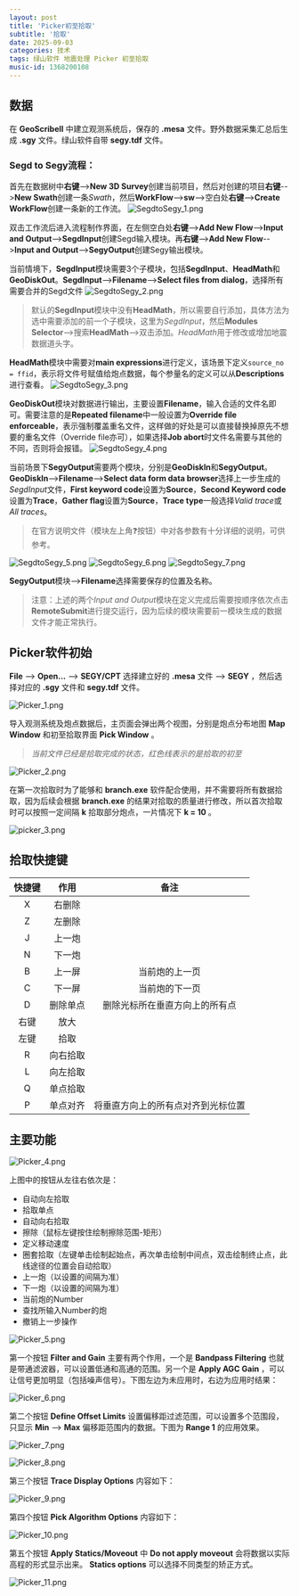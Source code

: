 ```yaml
---
layout: post
title: 'Picker初至拾取'
subtitle: '拾取'
date: 2025-09-03
categories: 技术
tags: 绿山软件 地震处理 Picker 初至拾取
music-id: 1368200108
---
```


## 数据

在 **GeoScribeⅡ** 中建立观测系统后，保存的 **.mesa** 文件。野外数据采集汇总后生成 **.sgy** 文件。绿山软件自带 **segy.tdf** 文件。

### Segd to Segy流程：

首先在数据树中**右键**-->**New 3D Survey**创建当前项目，然后对创建的项目**右键**-->**New Swath**创建一条*Swath*，然后**WorkFlow**-->**sw**-->空白处**右键**-->**Create WorkFlow**创建一条新的工作流。
![SegdtoSegy_1.png](https://youke1.picui.cn/s1/2025/09/10/68c14b687bbb4.png)

双击工作流后进入流程制作界面，在左侧空白处**右键**-->**Add New Flow**-->**Input and Output**-->**SegdInput**创建Segd输入模块。再**右键**-->**Add New Flow**-->**Input and Output**-->**SegyOutput**创建Segy输出模块。

当前情境下，**SegdInput**模块需要3个子模块，包括**SegdInput**、**HeadMath**和**GeoDiskOut**。**SegdInput**-->**Filename**-->**Select files from dialog**，选择所有需要合并的Segd文件
![SegdtoSegy_2.png](https://youke1.picui.cn/s1/2025/09/10/68c14b68c9050.png)
> 默认的**SegdInput**模块中没有**HeadMath**，所以需要自行添加，具体方法为选中需要添加的前一个子模块，这里为*SegdInput*，然后**Modules Selector**-->搜索**HeadMath**-->双击添加。*HeadMath*用于修改或增加地震数据道头字。

**HeadMath**模块中需要对**main expressions**进行定义，该场景下定义`source_no = ffid`，表示将文件号赋值给炮点数据，每个参量名的定义可以从**Descriptions**进行查看。
![SegdtoSegy_3.png](https://youke1.picui.cn/s1/2025/09/10/68c14b685b869.png)

**GeoDiskOut**模块对数据进行输出，主要设置**Filename**，输入合适的文件名即可。需要注意的是**Repeated filename**中一般设置为**Override file enforceable**，表示强制覆盖重名文件，这样做的好处是可以直接替换掉原先不想要的重名文件（Override file亦可），如果选择**Job abort**时文件名需要与其他的不同，否则将会报错。
![SegdtoSegy_4.png](https://youke1.picui.cn/s1/2025/09/10/68c14b67ec717.png)

当前场景下**SegyOutput**需要两个模块，分别是**GeoDiskIn**和**SegyOutput**。**GeoDiskIn**-->**Filename**-->**Select data form data browser**选择上一步生成的*SegdInput*文件，**First keyword code**设置为**Source**，**Second Keyword code**设置为**Trace**，**Gather flag**设置为**Source**，**Trace type**一般选择*Valid trace*或*All traces*。
> 在官方说明文件（模块左上角❓按钮）中对各参数有十分详细的说明，可供参考。

![SegdtoSegy_5.png](https://youke1.picui.cn/s1/2025/09/10/68c14b6865dac.png)
![SegdtoSegy_6.png](https://youke1.picui.cn/s1/2025/09/10/68c14b9b5a394.png)
![SegdtoSegy_7.png](https://youke1.picui.cn/s1/2025/09/10/68c14b9b38de1.png)

**SegyOutput**模块-->**Filename**选择需要保存的位置及名称。

> 注意：上述的两个*Input and Output*模块在定义完成后需要按顺序依次点击**RemoteSubmit**进行提交运行，因为后续的模块需要前一模块生成的数据文件才能正常执行。



## Picker软件初始

**File** --> **Open...** --> **SEGY/CPT** 选择建立好的 **.mesa** 文件 --> **SEGY** ，然后选择对应的 **.sgy** 文件和 **segy.tdf** 文件。

![Picker_1.png](https://youke1.picui.cn/s1/2025/09/03/68b7f30dcc415.png)

导入观测系统及炮点数据后，主页面会弹出两个视图，分别是炮点分布地图 **Map Window** 和初至拾取界面 **Pick Window**  。

> *当前文件已经是拾取完成的状态，红色线表示的是拾取的初至*

![Picker_2.png](https://youke1.picui.cn/s1/2025/09/03/68b7f30faa471.png)

在第一次拾取时为了能够和 **branch.exe** 软件配合使用，并不需要将所有数据拾取，因为后续会根据 **branch.exe** 的结果对拾取的质量进行修改，所以首次拾取时可以按照一定间隔 **k** 拾取部分炮点，一片情况下 **k = 10** 。

![picker_3.png](https://youke1.picui.cn/s1/2025/09/03/68b7f30f7d979.png)

## 拾取快捷键

| 快捷键 | 作用 | 备注 |
| :-----: | :----: |:----: |
|X|右删除|
|Z|左删除|
|J|上一炮|
|N|下一炮|
|B|上一屏|当前炮的上一页|
|C|下一屏|当前炮的下一页|
|D|删除单点|删除光标所在垂直方向上的所有点|
|右键|放大|
|左键|拾取|
|R|向右拾取|
|L|向左拾取|
|Q|单点拾取|
|P|单点对齐|将垂直方向上的所有点对齐到光标位置|

## 主要功能

![Picker_4.png](https://youke1.picui.cn/s1/2025/09/03/68b7f30f0d3b6.png)

上图中的按钮从左往右依次是：

- 自动向左拾取
- 拾取单点
- 自动向右拾取
- 擦除（鼠标左键按住绘制擦除范围-矩形）
- 定义移动速度
- 圈套拾取（左键单击绘制起始点，再次单击绘制中间点，双击绘制终止点，此线途径的位置会自动拾取）
- 上一炮（以设置的间隔为准）
- 下一炮（以设置的间隔为准）
- 当前炮的Number
- 查找所输入Number的炮
- 撤销上一步操作

![Picker_5.png](https://youke1.picui.cn/s1/2025/09/03/68b7f30f30fac.png)

第一个按钮 **Filter and Gain** 主要有两个作用，一个是 **Bandpass Filtering** 也就是带通滤波器，可以设置低通和高通的范围。另一个是 **Apply AGC Gain** ，可以让信号更加明显（包括噪声信号）。下图左边为未应用时，右边为应用时结果：

![Picker_6.png](https://youke1.picui.cn/s1/2025/09/03/68b7f34ce2b51.png)

第二个按钮 **Define Offset Limits** 设置偏移距过滤范围，可以设置多个范围段，只显示 **Min** --> **Max** 偏移距范围内的数据。下图为 **Range 1** 的应用效果。

![Picker_7.png](https://youke1.picui.cn/s1/2025/09/03/68b7f34ab6f8d.png)

![Picker_8.png](https://youke1.picui.cn/s1/2025/09/03/68b7f34d06352.png)

第三个按钮 **Trace Display Options** 内容如下：

![Picker_9.png](https://youke1.picui.cn/s1/2025/09/03/68b7f34b953cd.png)

第四个按钮 **Pick Algorithm Options** 内容如下：

![Picker_10.png](https://youke1.picui.cn/s1/2025/09/03/68b7f34cbde4e.png)

第五个按钮 **Apply Statics/Moveout** 中 **Do not apply moveout** 会将数据以实际高程的形式显示出来。 **Statics options** 可以选择不同类型的矫正方式。

![Picker_11.png](https://youke1.picui.cn/s1/2025/09/03/68b7f39119ea2.png)
